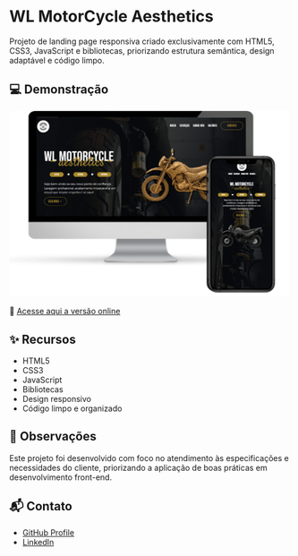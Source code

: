 # WL MotorCycle Aesthetics
Projeto de landing page responsiva criado exclusivamente com HTML5, CSS3, JavaScript e bibliotecas, priorizando estrutura semântica, design adaptável e código limpo.

## 💻 Demonstração

<img src="./assets/readme/readme.png" alt="preview" width="500" />

🔗 [Acesse aqui a versão online](https://wlmotorcycleaesthetics.netlify.app/)

## ✨ Recursos

- HTML5
- CSS3
- JavaScript
- Bibliotecas
- Design responsivo
- Código limpo e organizado

## 📌 Observações

Este projeto foi desenvolvido com foco no atendimento às especificações e necessidades do cliente, priorizando a aplicação de boas práticas em desenvolvimento front-end.

## 📬 Contato

- [GitHub Profile](https://github.com/VictorBonifac10) 
- [LinkedIn](https://www.linkedin.com/in/victor-alves-bonifacio/)
